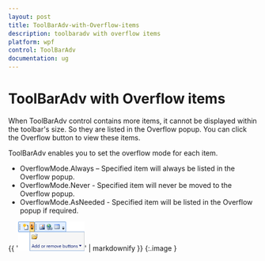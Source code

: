 ```yaml
---
layout: post
title: ToolBarAdv-with-Overflow-items
description: toolbaradv with overflow items
platform: wpf
control: ToolBarAdv
documentation: ug
---
```


# ToolBarAdv with Overflow items

When ToolBarAdv control contains more items, it cannot be displayed within the toolbar's size. So they are listed in the Overflow popup. You can click the Overflow button to view these items. 

ToolBarAdv enables you to set the overflow mode for each item. 

* OverflowMode.Always – Specified item will always be listed in the Overflow popup.
* OverflowMode.Never - Specified item will never be moved to the Overflow popup.
* OverflowMode.AsNeeded - Specified item will be listed in the Overflow popup if required. 



{{ '![](ToolBarAdv-with-Overflow-items_images/ToolBarAdv-with-Overflow-items_img1.png)' | markdownify }}
{:.image }




